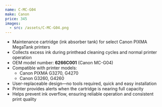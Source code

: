 ```yaml
---
name: C-MC-G04
make: Canon
price: 345
images:
  - src: /assets/C-MC-G04.png
---
```


* Maintenance cartridge (ink absorber tank) for select Canon PIXMA MegaTank printers
* Collects excess ink during printhead cleaning cycles and normal printer operation
* OEM model number: **6266C001** (Canon MC-G04)
* Compatible with printer models:
  * Canon PIXMA G3270, G4270
  * Canon G3260, G4260
* User-replaceable design—no tools required, quick and easy installation
* Printer provides alerts when the cartridge is nearing full capacity
* Helps prevent ink overflow, ensuring reliable operation and consistent print quality
